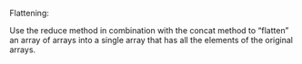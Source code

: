Flattening:

Use the reduce method in combination with the concat method to “flatten”
an array of arrays into a single array that has all the elements of the original
arrays.